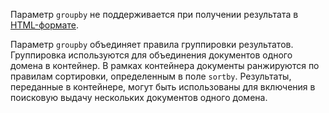 Параметр `groupby` не поддерживается при получении результата в [HTML-формате](../../search-api/concepts/html-response.md).

Параметр `groupby` объединяет правила группировки результатов. Группировка используются для объединения документов одного домена в контейнер. В рамках контейнера документы ранжируются по правилам сортировки, определенным в поле `sortby`. Результаты, переданные в контейнере, могут быть использованы для включения в поисковую выдачу нескольких документов одного домена.